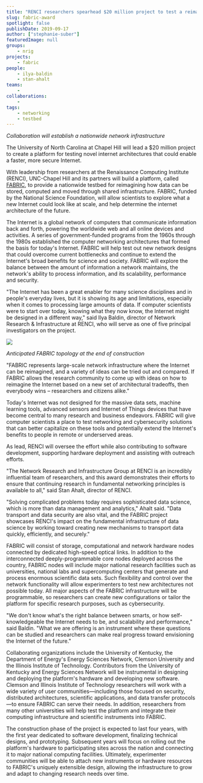 ```yaml
---
title: "RENCI researchers spearhead $20 million project to test a reimagined Internet"
slug: fabric-award
spotlight: false
publishDate: 2019-09-17
author: ["stephanie-suber"]
featuredImage: null
groups:
    - nrig
projects:
    - fabric
people:
    - ilya-baldin
    - stan-ahalt 
teams: 
    - 
collaborations:
    - 
tags:
    - networking
    - testbed
---
```


_Collaboration will establish a nationwide network infrastructure_

The University of North Carolina at Chapel Hill will lead a $20 million project to create a platform for testing novel internet architectures that could enable a faster, more secure Internet.

With leadership from researchers at the Renaissance Computing Institute (RENCI), UNC-Chapel Hill and its partners will build a platform, called [FABRIC](http://www.fabric-testbed.net/), to provide a nationwide testbed for reimagining how data can be stored, computed and moved through shared infrastructure. FABRIC, funded by the National Science Foundation, will allow scientists to explore what a new Internet could look like at scale, and help determine the internet architecture of the future.

The Internet is a global network of computers that communicate information back and forth, powering the worldwide web and all online devices and activities. A series of government-funded programs from the 1960s through the 1980s established the computer networking architectures that formed the basis for today's Internet. FABRIC will help test out new network designs that could overcome current bottlenecks and continue to extend the Internet's broad benefits for science and society. FABRIC will explore the balance between the amount of information a network maintains, the network's ability to process information, and its scalability, performance and security.

"The Internet has been a great enabler for many science disciplines and in people's everyday lives, but it is showing its age and limitations, especially when it comes to processing large amounts of data. If computer scientists were to start over today, knowing what they now know, the Internet might be designed in a different way," said Ilya Baldin, director of Network Research & Infrastructure at RENCI, who will serve as one of five principal investigators on the project.

![](https://renci.org/wp-content/uploads/2019/09/FABRIC_map_with_logos-1024x806.png)

_Anticipated FABRIC topology at the end of construction_

"FABRIC represents large-scale network infrastructure where the Internet can be reimagined, and a variety of ideas can be tried out and compared. If FABRIC allows the research community to come up with ideas on how to reimagine the Internet based on a new set of architectural tradeoffs, then everybody wins – researchers and citizens alike."

Today's Internet was not designed for the massive data sets, machine learning tools, advanced sensors and Internet of Things devices that have become central to many research and business endeavors. FABRIC will give computer scientists a place to test networking and cybersecurity solutions that can better capitalize on these tools and potentially extend the Internet's benefits to people in remote or underserved areas.

As lead, RENCI will oversee the effort while also contributing to software development, supporting hardware deployment and assisting with outreach efforts.

"The Network Research and Infrastructure Group at RENCI is an incredibly influential team of researchers, and this award demonstrates their efforts to ensure that continuing research in fundamental networking principles is available to all," said Stan Ahalt, director of RENCI.

"Solving complicated problems today requires sophisticated data science, which is more than data management and analytics," Ahalt said. "Data transport and data security are also vital, and the FABRIC project showcases RENCI's impact on the fundamental infrastructure of data science by working toward creating new mechanisms to transport data quickly, efficiently, and securely."

FABRIC will consist of storage, computational and network hardware nodes connected by dedicated high-speed optical links. In addition to the interconnected deeply-programmable core nodes deployed across the country, FABRIC nodes will include major national research facilities such as universities, national labs and supercomputing centers that generate and process enormous scientific data sets. Such flexibility and control over the network functionality will allow experimenters to test new architectures not possible today. All major aspects of the FABRIC infrastructure will be programmable, so researchers can create new configurations or tailor the platform for specific research purposes, such as cybersecurity.

"We don't know what's the right balance between smarts, or how self-knowledgeable the Internet needs to be, and scalability and performance," said Baldin. "What we are offering is an instrument where these questions can be studied and researchers can make real progress toward envisioning the Internet of the future."

Collaborating organizations include the University of Kentucky, the Department of Energy's Energy Sciences Network, Clemson University and the Illinois Institute of Technology. Contributors from the University of Kentucky and Energy Sciences Network will be instrumental in designing and deploying the platform's hardware and developing new software. Clemson and Illinois Institute of Technology researchers will work with a wide variety of user communities—including those focused on security, distributed architectures, scientific applications, and data transfer protocols—to ensure FABRIC can serve their needs. In addition, researchers from many other universities will help test the platform and integrate their computing infrastructure and scientific instruments into FABRIC.

The construction phase of the project is expected to last four years, with the first year dedicated to software development, finalizing technical designs, and prototyping. Subsequent years will focus on rolling out the platform's hardware to participating sites across the nation and connecting it to major national computing facilities. Ultimately, experimenter communities will be able to attach new instruments or hardware resources to FABRIC's uniquely extensible design, allowing the infrastructure to grow and adapt to changing research needs over time.